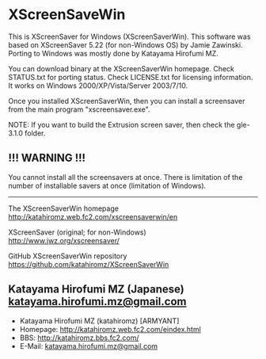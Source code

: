 # XScreenSaveWin

This is XScreenSaver for Windows (XScreenSaverWin). This software was based on XScreenSaver 5.22 (for non-Windows OS) by Jamie Zawinski. Porting to Windows was mostly done by Katayama Hirofumi MZ.

You can download binary at the XScreenSaverWin homepage. Check STATUS.txt for porting status. Check LICENSE.txt for licensing information. It works on Windows 2000/XP/Vista/Server 2003/7/10.

Once you installed XScreenSaverWin, then you can install a screensaver from the main program "xscreensaver.exe".

NOTE: If you want to build the Extrusion screen saver, then check the gle-3.1.0 folder.

## !!! WARNING !!!

You cannot install all the screensavers at once. There is limitation of the number of installable savers at once (limitation of Windows).

-------------------------------------------------------------------------------
The XScreenSaverWin homepage
http://katahiromz.web.fc2.com/xscreensaverwin/en

XScreenSaver (original; for non-Windows)
http://www.jwz.org/xscreensaver/

GitHub XScreenSaverWin repository
https://github.com/katahiromz/XScreenSaverWin

Katayama Hirofumi MZ (Japanese)
katayama.hirofumi.mz@gmail.com
-------------------------------------------------------------------------------
* Katayama Hirofumi MZ (katahiromz) [ARMYANT]
* Homepage:       http://katahiromz.web.fc2.com/eindex.html
* BBS:            http://katahiromz.bbs.fc2.com/
* E-Mail:         katayama.hirofumi.mz@gmail.com
